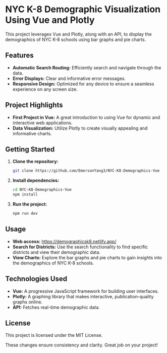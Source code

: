 # NYC K-8 Demographic Visualization Using Vue and Plotly

This project leverages Vue and Plotly, along with an API, to display the demographics of NYC K-8 schools using bar graphs and pie charts.

## Features

- **Automatic Search Routing:** Efficiently search and navigate through the data.
- **Error Displays:** Clear and informative error messages.
- **Responsive Design:** Optimized for any device to ensure a seamless experience on any screen size.

## Project Highlights

- **First Project in Vue:** A great introduction to using Vue for dynamic and interactive web applications.
- **Data Visualization:** Utilize Plotly to create visually appealing and informative charts.

## Getting Started

1. **Clone the repository:**
   ```bash
   git clone https://github.com/EmersonYang3/NYC-K8-Demographics-Vue
   ```
2. **Install dependencies:**
   ```bash
   cd NYC-K8-Demographics-Vue
   npm install
   ```
3. **Run the project:**
   ```bash
   npm run dev
   ```

## Usage

- **Web access:** https://demographicsk8.netlify.app/
- **Search for Districts:** Use the search functionality to find specific districts and view their demographic data.
- **View Charts:** Explore the bar graphs and pie charts to gain insights into the demographics of NYC K-8 schools.

## Technologies Used

- **Vue:** A progressive JavaScript framework for building user interfaces.
- **Plotly:** A graphing library that makes interactive, publication-quality graphs online.
- **API:** Fetches real-time demographic data.

## License

This project is licensed under the MIT License.

These changes ensure consistency and clarity. Great job on your project!
